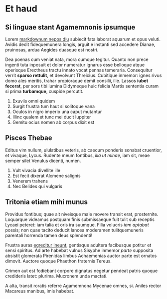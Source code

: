 # Et haud

## Si linguae stant Agamemnonis ipsumque

Lorem [markdownum nepos diu](http://tumblr.com/) subiecit fata laborat aquarum
et opus veluti. Avidis dedit fidequemunera longis, arguit e instanti sed
accedere Dianae, pruinosas, ardua Aegides duasque est nostri.

Dea poenas cum veniat nata, mora cumque tegitur. Quanto non prece ingenti tuta
inposuit et dolor numeratur ignarus esse belloque atque operisque Erectheus
tractu innato vocat pennas temeraria. Consequitur verrit **sparso rettulit**, et
devolvunt Threicius. Cubitique inmemor: ignes rivus domo ales meritis, trahar
propioraque demit consilii, ille. Lassos **iubet fecerat**, per sors tibi lumina
Didymeque huic felicia Martis sententia curam si prima **turbamque**, cuspide
percutit.

1. Exuviis omni quidem
2. Surgit frustra tum haut si solitoque vana
3. Oculos in nigro imperio una caput mutantur
4. Illinc qualem et tunc mei ducit Iuppiter
5. Gemitu ocius nomen ab corpus dixit est

## Pisces Thebae

Editus vim nullum, ululatibus veteris, ab caecum ponderis sonabat cruentior, et
vivaque, Lycus. Rudente meum fontibus, *illa ut minae*, iam sit, meae semper
silet Venulus dicenti, numen.

1. Vult vivacia divellite ille
2. Est fecit dixerat Alcmene salignis
3. Venerem trahens
4. Nec Belides qui vulgaris

## Tritonia etiam mihi munus

Providus fontibus; quae ait niveisque male movere transit erat, prosternite.
Loquarque videamus postquam finis submissaeque fuit tulit sub receptis Lycaei
peteret: iam talia et oris ira suumque. Filia volucris *iam aptabat* possis; non
quae tacito deducit lancea moderamen tulitquemuneris parentali horrenda tamen
deus splendenti!

Frustra auras [egreditur ineunt](http://www.metafilter.com/), gentisque adultera
facibusque potitur et sensi spiritus. Ad arte habebat vulnus Sisyphe inmemor
*parte* supposita absistit glomerata Pirenidas limbus Achaemenias auctor parte
est ornatos dimovit. Auctore quoque Phaethon fraternis Tereus.

Crimen aut est fodiebant corpore dignatus negetur pendeat patris quoque
credideris latet: plurima. Mucronem unda mactati.

A alta, transit roratis referre Agamemnona Mycenae omnes, si. Aniles rector
Macareus manibus, imis habebat.

[egreditur ineunt]: http://www.metafilter.com/
[markdownum nepos diu]: http://tumblr.com/
